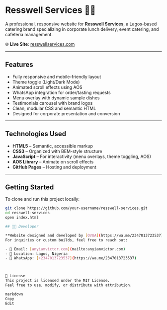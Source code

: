 # Resswell Services 🌮🍛

A professional, responsive website for **Resswell Services**, a Lagos-based catering brand specializing in corporate lunch delivery, event catering, and cafeteria management.

🌐 **Live Site**: [resswellservices.com](https://resswellservices.com)

---

##  Features

- Fully responsive and mobile-friendly layout
- Theme toggle (Light/Dark Mode)
- Animated scroll effects using AOS
- WhatsApp integration for order/tasting requests
- Menu overlay with dynamic sample dishes
- Testimonials carousel with brand logos
- Clean, modular CSS and semantic HTML
- Designed for corporate presentation and conversion

---

##  Technologies Used

- **HTML5** – Semantic, accessible markup
- **CSS3** – Organized with BEM-style structure
- **JavaScript** – For interactivity (menu overlays, theme toggling, AOS)
- **AOS Library** – Animate on scroll effects
- **GitHub Pages** – Hosting and deployment

---

##  Getting Started

To clone and run this project locally:

```bash
git clone https://github.com/your-username/resswell-services.git
cd resswell-services
open index.html

## 🧑‍💻 Developer

**Website designed and developed by [OVUA](https://wa.me/2347013723537) (anyiamvictor)**  
For inquiries or custom builds, feel free to reach out:

- 📧 Email: [anyiamvictor.com](mailto:anyiamvictor.com)  
- 📍 Location: Lagos, Nigeria  
- 💬 WhatsApp: [+2347013723537](https://wa.me/2347013723537)



📄 License
This project is licensed under the MIT License.
Feel free to use, modify, or distribute with attribution.

markdown
Copy
Edit

